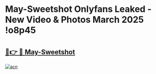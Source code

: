 # May-Sweetshot Onlyfans Leaked - New Video & Photos March 2025 !o8p45

# <h2><a href="https://02snn4.iuczelnia.edu.pl?title=May-Sweetshot&ref=o8p45">🔗👉 🔴 May-Sweetshot</a></h2>

[![acn](https://github.com/user-attachments/assets/0f9c940e-d8b0-45ae-aac7-cd30a18b3e1c)](https://02snn4.iuczelnia.edu.pl?title=May-Sweetshot&ref=o8p45)

